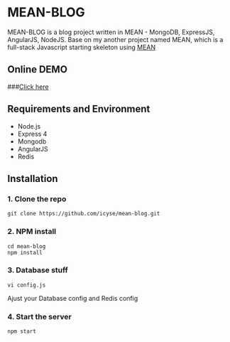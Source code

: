 # MEAN-BLOG
MEAN-BLOG is a blog project written in MEAN - MongoDB, ExpressJS, AngularJS, NodeJS.
Base on my another project named MEAN, which is a full-stack Javascript starting skeleton using [MEAN](https://github.com/icyse/mean)

## Online DEMO

###[Click here](http://114.215.164.12:3000)

## Requirements and Environment
* Node.js
* Express 4
* Mongodb
* AngularJS
* Redis

## Installation

### 1. Clone the repo

    git clone https://github.com/icyse/mean-blog.git

### 2. NPM install

    cd mean-blog
    npm install
    
### 3. Database stuff

	vi config.js

Ajust your Database config and Redis config

### 4. Start the server

	npm start
